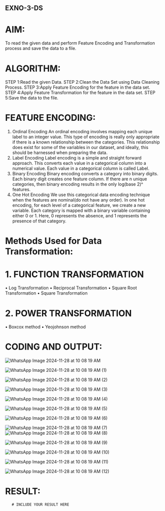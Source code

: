 ## EXNO-3-DS

# AIM:
To read the given data and perform Feature Encoding and Transformation process and save the data to a file.

# ALGORITHM:
STEP 1:Read the given Data.
STEP 2:Clean the Data Set using Data Cleaning Process.
STEP 3:Apply Feature Encoding for the feature in the data set.
STEP 4:Apply Feature Transformation for the feature in the data set.
STEP 5:Save the data to the file.

# FEATURE ENCODING:
1. Ordinal Encoding
An ordinal encoding involves mapping each unique label to an integer value. This type of encoding is really only appropriate if there is a known relationship between the categories. This relationship does exist for some of the variables in our dataset, and ideally, this should be harnessed when preparing the data.
2. Label Encoding
Label encoding is a simple and straight forward approach. This converts each value in a categorical column into a numerical value. Each value in a categorical column is called Label.
3. Binary Encoding
Binary encoding converts a category into binary digits. Each binary digit creates one feature column. If there are n unique categories, then binary encoding results in the only log(base 2)ⁿ features.
4. One Hot Encoding
We use this categorical data encoding technique when the features are nominal(do not have any order). In one hot encoding, for each level of a categorical feature, we create a new variable. Each category is mapped with a binary variable containing either 0 or 1. Here, 0 represents the absence, and 1 represents the presence of that category.

# Methods Used for Data Transformation:
  # 1. FUNCTION TRANSFORMATION
• Log Transformation
• Reciprocal Transformation
• Square Root Transformation
• Square Transformation
  # 2. POWER TRANSFORMATION
• Boxcox method
• Yeojohnson method

# CODING AND OUTPUT:

![WhatsApp Image 2024-11-28 at 10 08 19 AM](https://github.com/user-attachments/assets/ec98736a-6eed-4b7e-86e5-f862c678de86)

![WhatsApp Image 2024-11-28 at 10 08 19 AM (1)](https://github.com/user-attachments/assets/5a2d9a8d-67c2-4906-b479-e5b74860dbf6)

![WhatsApp Image 2024-11-28 at 10 08 19 AM (2)](https://github.com/user-attachments/assets/ac724027-3e2b-4c9d-86fc-e71304e19e05)


![WhatsApp Image 2024-11-28 at 10 08 19 AM (3)](https://github.com/user-attachments/assets/3f1eaf8b-0a98-4fc5-9070-0b9d7f3da2e7)

![WhatsApp Image 2024-11-28 at 10 08 19 AM (4)](https://github.com/user-attachments/assets/d978a997-6137-4b7a-801e-463e6c191850)


![WhatsApp Image 2024-11-28 at 10 08 19 AM (5)](https://github.com/user-attachments/assets/2876199e-bdf6-4530-b51e-1cdd7e56b244)

![WhatsApp Image 2024-11-28 at 10 08 19 AM (6)](https://github.com/user-attachments/assets/32b5297a-d822-4071-9b54-2527d35dbb6a)

![WhatsApp Image 2024-11-28 at 10 08 19 AM (7)](https://github.com/user-attachments/assets/7b765799-903f-4ddb-840e-0db41f3e3681)
![WhatsApp Image 2024-11-28 at 10 08 19 AM (8)](https://github.com/user-attachments/assets/e2efe06b-7cb7-488a-8c90-b8223474a081)

![WhatsApp Image 2024-11-28 at 10 08 19 AM (9)](https://github.com/user-attachments/assets/bb3fc50d-5584-43df-9998-17568b9977e7)




![WhatsApp Image 2024-11-28 at 10 08 19 AM (10)](https://github.com/user-attachments/assets/8b581939-3b5e-4a4a-9d84-d8fbfd239c98)

![WhatsApp Image 2024-11-28 at 10 08 19 AM (11)](https://github.com/user-attachments/assets/2c0809f6-8dda-461c-8d30-563f86c4e1a6)

![WhatsApp Image 2024-11-28 at 10 08 19 AM (12)](https://github.com/user-attachments/assets/b26b0d95-e7ab-4055-8dcd-7392fd4941e8)







# RESULT:
       # INCLUDE YOUR RESULT HERE

       
